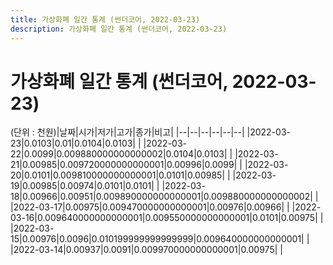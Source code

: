 ```yaml
---
title: 가상화폐 일간 통계 (썬더코어, 2022-03-23)
description: 가상화폐 일간 통계 (썬더코어, 2022-03-23)
---
```


가상화폐 일간 통계 (썬더코어, 2022-03-23)
===

(단위 : 천원)|날짜|시가|저가|고가|종가|비고|
|--|--|--|--|--|--|
|2022-03-23|0.0103|0.01|0.0104|0.0103|    |
|2022-03-22|0.0099|0.009880000000000002|0.0104|0.0103|    |
|2022-03-21|0.00985|0.009720000000000001|0.00996|0.0099|    |
|2022-03-20|0.0101|0.009810000000000001|0.0101|0.00985|    |
|2022-03-19|0.00985|0.00974|0.0101|0.0101|    |
|2022-03-18|0.00966|0.00951|0.009890000000000001|0.009880000000000002|    |
|2022-03-17|0.00975|0.009470000000000001|0.00976|0.00966|    |
|2022-03-16|0.009640000000000001|0.009550000000000001|0.0101|0.00975|    |
|2022-03-15|0.00976|0.0096|0.010199999999999999|0.009640000000000001|    |
|2022-03-14|0.00937|0.0091|0.009970000000000001|0.00975|    |
